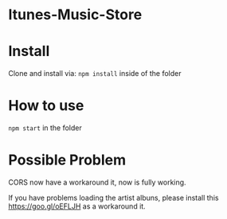 # Itunes-Music-Store

# Install

Clone and install via: ``` npm install ``` inside of the folder

# How to use 

```npm start``` in the folder

# Possible Problem

CORS now have a workaround it, now is fully working.

If you have problems loading the artist albuns, please install this https://goo.gl/oEFLJH as a workaround it.